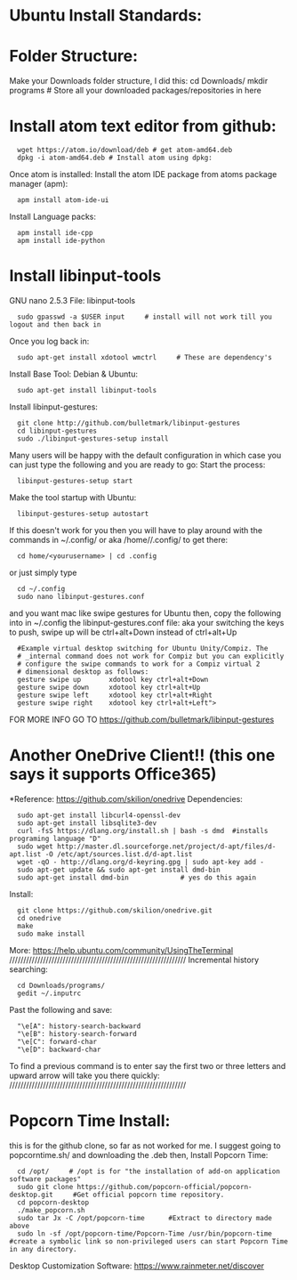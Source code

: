 # Ubuntu Install Standards:

# Folder Structure:
Make your Downloads folder structure, I did this:
      cd Downloads/
      mkdir programs    # Store all your downloaded packages/repositories in here


# Install atom text editor from github:


      wget https://atom.io/download/deb # get atom-amd64.deb
      dpkg -i atom-amd64.deb # Install atom using dpkg:

Once atom is installed:
Install the atom IDE package from atoms package manager (apm):

      apm install atom-ide-ui
Install Language packs:

      apm install ide-cpp
      apm install ide-python

# Install libinput-tools

GNU nano 2.5.3                                                                 File: libinput-tools

      sudo gpasswd -a $USER input     # install will not work till you logout and then back in
Once you log back in:

      sudo apt-get install xdotool wmctrl     # These are dependency's
Install Base Tool:
Debian & Ubuntu:

      sudo apt-get install libinput-tools
Install libinput-gestures:

      git clone http://github.com/bulletmark/libinput-gestures
      cd libinput-gestures
      sudo ./libinput-gestures-setup install
Many users will be happy with the default configuration in which case you can just type the following and you are ready to go:
Start the process:

      libinput-gestures-setup start 
Make the tool startup with Ubuntu:

      libinput-gestures-setup autostart 

If this doesn't work for you then you will have to play around with the commands in ~/.config/ or aka /home/<yourusername>/.config/
to get there:
      
      cd home/<yourusername> | cd .config
or just simply type

      cd ~/.config
      sudo nano libinput-gestures.conf
and you want mac like swipe gestures for Ubuntu then,
copy the following into in ~/.config the libinput-gestures.conf file: aka your switching the keys to push, swipe up will be ctrl+alt+Down instead of ctrl+alt+Up
      
      #Example virtual desktop switching for Ubuntu Unity/Compiz. The
      # _internal command does not work for Compiz but you can explicitly
      # configure the swipe commands to work for a Compiz virtual 2
      # dimensional desktop as follows:
      gesture swipe up       xdotool key ctrl+alt+Down
      gesture swipe down     xdotool key ctrl+alt+Up
      gesture swipe left     xdotool key ctrl+alt+Right
      gesture swipe right    xdotool key ctrl+alt+Left">

FOR MORE INFO GO TO https://github.com/bulletmark/libinput-gestures



# Another OneDrive Client!! (this one says it supports Office365)
*Reference: https://github.com/skilion/onedrive
Dependencies:
      
      sudo apt-get install libcurl4-openssl-dev
      sudo apt-get install libsqlite3-dev
      curl -fsS https://dlang.org/install.sh | bash -s dmd  #installs programing language "D"
      sudo wget http://master.dl.sourceforge.net/project/d-apt/files/d-apt.list -O /etc/apt/sources.list.d/d-apt.list
      wget -qO - http://dlang.org/d-keyring.gpg | sudo apt-key add -
      sudo apt-get update && sudo apt-get install dmd-bin
      sudo apt-get install dmd-bin             # yes do this again

Install:
      
      git clone https://github.com/skilion/onedrive.git
      cd onedrive
      make
      sudo make install


More: https://help.ubuntu.com/community/UsingTheTerminal
///////////////////////////////////////////////////////////////
Incremental history searching:

      cd Downloads/programs/
      gedit ~/.inputrc

Past the following and save:
      
      "\e[A": history-search-backward
      "\e[B": history-search-forward
      "\e[C": forward-char
      "\e[D": backward-char

To find a previous command is to enter say the first two or three letters and upward arrow will take you there quickly:
/////////////////////////////////////////////////////////////// 
# Popcorn Time Install:
this is for the github clone, so far as not worked for me.
I suggest going to popcorntime.sh/ and downloading the .deb
then,
Install Popcorn Time:
      
      cd /opt/     # /opt is for "the installation of add-on application software packages"
      sudo git clone https://github.com/popcorn-official/popcorn-desktop.git     #Get official popcorn time repository.
      cd popcorn-desktop
      ./make_popcorn.sh
      sudo tar Jx -C /opt/popcorn-time      #Extract to directory made above
      sudo ln -sf /opt/popcorn-time/Popcorn-Time /usr/bin/popcorn-time      #create a symbolic link so non-privileged users can start Popcorn Time in any directory.












Desktop Customization Software:
https://www.rainmeter.net/discover
